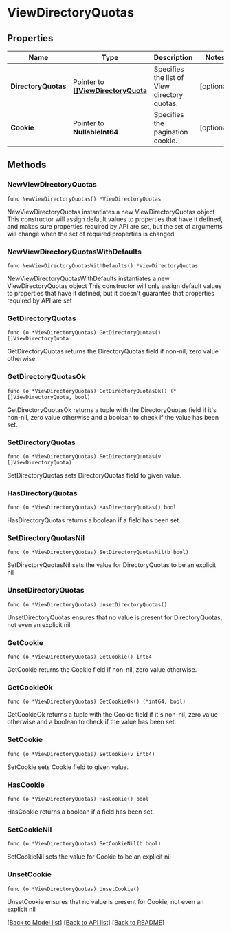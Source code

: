 # ViewDirectoryQuotas

## Properties

Name | Type | Description | Notes
------------ | ------------- | ------------- | -------------
**DirectoryQuotas** | Pointer to [**[]ViewDirectoryQuota**](ViewDirectoryQuota.md) | Specifies the list of View directory quotas. | [optional] 
**Cookie** | Pointer to **NullableInt64** | Specifies the pagination cookie. | [optional] 

## Methods

### NewViewDirectoryQuotas

`func NewViewDirectoryQuotas() *ViewDirectoryQuotas`

NewViewDirectoryQuotas instantiates a new ViewDirectoryQuotas object
This constructor will assign default values to properties that have it defined,
and makes sure properties required by API are set, but the set of arguments
will change when the set of required properties is changed

### NewViewDirectoryQuotasWithDefaults

`func NewViewDirectoryQuotasWithDefaults() *ViewDirectoryQuotas`

NewViewDirectoryQuotasWithDefaults instantiates a new ViewDirectoryQuotas object
This constructor will only assign default values to properties that have it defined,
but it doesn't guarantee that properties required by API are set

### GetDirectoryQuotas

`func (o *ViewDirectoryQuotas) GetDirectoryQuotas() []ViewDirectoryQuota`

GetDirectoryQuotas returns the DirectoryQuotas field if non-nil, zero value otherwise.

### GetDirectoryQuotasOk

`func (o *ViewDirectoryQuotas) GetDirectoryQuotasOk() (*[]ViewDirectoryQuota, bool)`

GetDirectoryQuotasOk returns a tuple with the DirectoryQuotas field if it's non-nil, zero value otherwise
and a boolean to check if the value has been set.

### SetDirectoryQuotas

`func (o *ViewDirectoryQuotas) SetDirectoryQuotas(v []ViewDirectoryQuota)`

SetDirectoryQuotas sets DirectoryQuotas field to given value.

### HasDirectoryQuotas

`func (o *ViewDirectoryQuotas) HasDirectoryQuotas() bool`

HasDirectoryQuotas returns a boolean if a field has been set.

### SetDirectoryQuotasNil

`func (o *ViewDirectoryQuotas) SetDirectoryQuotasNil(b bool)`

 SetDirectoryQuotasNil sets the value for DirectoryQuotas to be an explicit nil

### UnsetDirectoryQuotas
`func (o *ViewDirectoryQuotas) UnsetDirectoryQuotas()`

UnsetDirectoryQuotas ensures that no value is present for DirectoryQuotas, not even an explicit nil
### GetCookie

`func (o *ViewDirectoryQuotas) GetCookie() int64`

GetCookie returns the Cookie field if non-nil, zero value otherwise.

### GetCookieOk

`func (o *ViewDirectoryQuotas) GetCookieOk() (*int64, bool)`

GetCookieOk returns a tuple with the Cookie field if it's non-nil, zero value otherwise
and a boolean to check if the value has been set.

### SetCookie

`func (o *ViewDirectoryQuotas) SetCookie(v int64)`

SetCookie sets Cookie field to given value.

### HasCookie

`func (o *ViewDirectoryQuotas) HasCookie() bool`

HasCookie returns a boolean if a field has been set.

### SetCookieNil

`func (o *ViewDirectoryQuotas) SetCookieNil(b bool)`

 SetCookieNil sets the value for Cookie to be an explicit nil

### UnsetCookie
`func (o *ViewDirectoryQuotas) UnsetCookie()`

UnsetCookie ensures that no value is present for Cookie, not even an explicit nil

[[Back to Model list]](../README.md#documentation-for-models) [[Back to API list]](../README.md#documentation-for-api-endpoints) [[Back to README]](../README.md)


